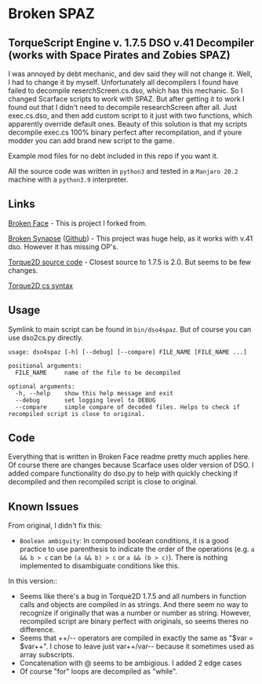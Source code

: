 #    Broken SPAZ

##   TorqueScript Engine v. 1.7.5 DSO v.41 Decompiler (works with  Space Pirates and Zobies SPAZ)

I was annoyed by debt mechanic, and dev said they will not change it. Well, I had to change it by myself.
Unfortunately all decompilers I found have failed to decompile reserchScreen.cs.dso, which has this mechanic.
So I changed Scarface scripts to work with SPAZ. 
But after getting it to work I found out that I didn't need to decompile researchScreen after all. Just exec.cs.dso, and then add custom script to it just with two functions, which apparently override default ones. Beauty of this solution is that my scripts decompile exec.cs 100% binary perfect after recompilation, and if youre modder you can add brand new script to the game.

Example mod files for no debt included in this repo if you want it.

All the source code was written in `python3` and tested in a `Manjaro 20.2` machine with a `python3.9` interpreter.

##   Links

[Broken Face](https://github.com/sulzbals/BrokenFace) - This is project I forked from.

[Broken Synapse](https://blog.kwiatkowski.fr/?q=en/broken-synapse) ([Github](https://github.com/JusticeRage/BrokenSynapse)) - This project was huge help, as it works with v.41 dso. However it has missing OP's.

[Torque2D source code](https://github.com/GarageGames/Torque2D) - Closest source to 1.7.5 is 2.0. But seems to be few changes.

[Torque2D cs syntax](http://docs.garagegames.com/tgb/official/content/documentation/Scripting/Syntax.html)


##   Usage

Symlink to main script can be found in `bin/dso4spaz`. But of course you can use dso2cs.py directly.


```
usage: dso4spaz [-h] [--debug] [--compare] FILE_NAME [FILE_NAME ...]

positional arguments:
  FILE_NAME     name of the file to be decompiled

optional arguments:
  -h, --help    show this help message and exit
  --debug       set logging level to DEBUG
  --compare		simple compare of decoded files. Helps to check if recompiled script is close to original.
```

##	Code
Everything that is written in Broken Face readme pretty much applies here. Of course there are changes because Scarface uses older version of DSO.
I added compare functionality do dso.py to help with quickly checking if decompiled and then recompiled script is close to original.


##   Known Issues

From original, I didn't fix this:

* `Boolean ambiguity`: In composed boolean conditions, it is a good practice to use parenthesis to indicate the order of the operations (e.g. `a && b > c` can be `(a && b) > c` or `a && (b > c)`). There is nothing implemented to disambiguate conditions like this.

In this version::

* Seems like there's a bug in Torque2D 1.7.5 and all numbers in function calls and objects are compiled in as strings. And there seem no way to recognize if originally that was a number or number as string. However, recompiled script are binary perfect with originals, so seems theres no difference.
* Seems that ++/-- operators are compiled in exactly the same as "$var = $var++". I chose to leave just var++/var-- because it sometimes used as array subscripts.
* Concatenation with @ seems to be ambigious. I added 2 edge cases 
* Of course "for" loops are decompiled as "while".